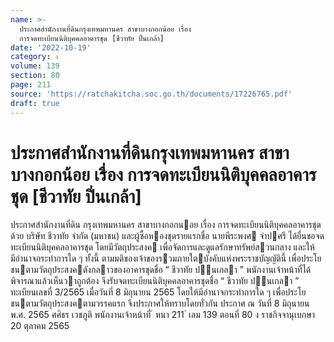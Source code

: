 ```yaml
---
name: >-
  ประกาศสำนักงานที่ดินกรุงเทพมหานคร สาขาบางกอกน้อย เรื่อง
  การจดทะเบียนนิติบุคคลอาคารชุด [ชีวาทัย ปิ่นเกล้า]
date: '2022-10-19'
category: ง
volume: 139
section: 80
page: 211
source: 'https://ratchakitcha.soc.go.th/documents/17226765.pdf'
draft: true
---
```


# ประกาศสำนักงานที่ดินกรุงเทพมหานคร สาขาบางกอกน้อย เรื่อง การจดทะเบียนนิติบุคคลอาคารชุด [ชีวาทัย ปิ่นเกล้า]

ประกาศสํานักงานที่ดิน กรุงเทพมหานคร สาขาบางกอกนอย เรื่อง การจดทะเบียนนิติบุคคลอาคารชุด ด้วย บริษัท ชีวาทัย จํากัด (มหาชน) และผู้ซื้อหองชุดรายแรกชื่อ นายพีระพงศ จําปศรี ได้ยื่นขอจดทะเบียนนิติบุคคลอาคารชุด โดยมีวัตถุประสงค เพื่อจัดการและดูแลรักษาทรัพย์สวนกลาง และให้มีอํานาจกระทําการใด ๆ ทั้งนี้ ตามมติของเจ้าของรวมภายใตบังคับแห่งพระราชบัญญัตินี้ เพื่อประโยชนตามวัตถุประสงคดังกลาวของอาคารชุดชื่อ “ ชีวาทัย ปนเกลา ” พนักงานเจ้าหน้าที่ได้พิจารณาแล้วเห็นวาถูกต้อง จึงรับจดทะเบียนนิติบุคคลอาคารชุดชื่อ “ ชีวาทัย ปนเกลา ” ทะเบียนเลขที่ 3/2565 เมื่อวันที่ 8 มิถุนายน 2565 โดยให้มีอํานาจกระทําการใด ๆ เพื่อประโยชนตามวัตถุประสงคตามวรรคแรก จึงประกาศให้ทราบโดยทั่วกัน ประกาศ ณ วันที่ 8 มิถุนายน พ.ศ. 2565 ศศิธร เวชภูติ พนักงานเจ้าหน้าที่ ้ หนา 211 ่ เลม 139 ตอนที่ 80 ง ราชกิจจานุเบกษา 20 ตุลาคม 2565
